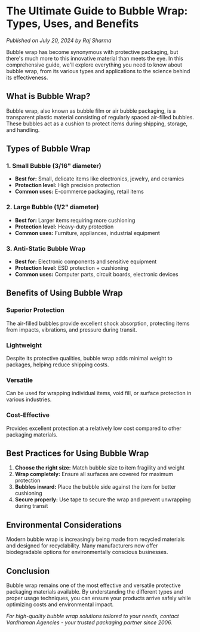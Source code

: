 # The Ultimate Guide to Bubble Wrap: Types, Uses, and Benefits

*Published on July 20, 2024 by Raj Sharma*

Bubble wrap has become synonymous with protective packaging, but there's much more to this innovative material than meets the eye. In this comprehensive guide, we'll explore everything you need to know about bubble wrap, from its various types and applications to the science behind its effectiveness.

## What is Bubble Wrap?

Bubble wrap, also known as bubble film or air bubble packaging, is a transparent plastic material consisting of regularly spaced air-filled bubbles. These bubbles act as a cushion to protect items during shipping, storage, and handling.

## Types of Bubble Wrap

### 1. Small Bubble (3/16" diameter)
- **Best for:** Small, delicate items like electronics, jewelry, and ceramics
- **Protection level:** High precision protection
- **Common uses:** E-commerce packaging, retail items

### 2. Large Bubble (1/2" diameter)
- **Best for:** Larger items requiring more cushioning
- **Protection level:** Heavy-duty protection
- **Common uses:** Furniture, appliances, industrial equipment

### 3. Anti-Static Bubble Wrap
- **Best for:** Electronic components and sensitive equipment
- **Protection level:** ESD protection + cushioning
- **Common uses:** Computer parts, circuit boards, electronic devices

## Benefits of Using Bubble Wrap

### Superior Protection
The air-filled bubbles provide excellent shock absorption, protecting items from impacts, vibrations, and pressure during transit.

### Lightweight
Despite its protective qualities, bubble wrap adds minimal weight to packages, helping reduce shipping costs.

### Versatile
Can be used for wrapping individual items, void fill, or surface protection in various industries.

### Cost-Effective
Provides excellent protection at a relatively low cost compared to other packaging materials.

## Best Practices for Using Bubble Wrap

1. **Choose the right size:** Match bubble size to item fragility and weight
2. **Wrap completely:** Ensure all surfaces are covered for maximum protection
3. **Bubbles inward:** Place the bubble side against the item for better cushioning
4. **Secure properly:** Use tape to secure the wrap and prevent unwrapping during transit

## Environmental Considerations

Modern bubble wrap is increasingly being made from recycled materials and designed for recyclability. Many manufacturers now offer biodegradable options for environmentally conscious businesses.

## Conclusion

Bubble wrap remains one of the most effective and versatile protective packaging materials available. By understanding the different types and proper usage techniques, you can ensure your products arrive safely while optimizing costs and environmental impact.

*For high-quality bubble wrap solutions tailored to your needs, contact Vardhaman Agencies - your trusted packaging partner since 2006.*
